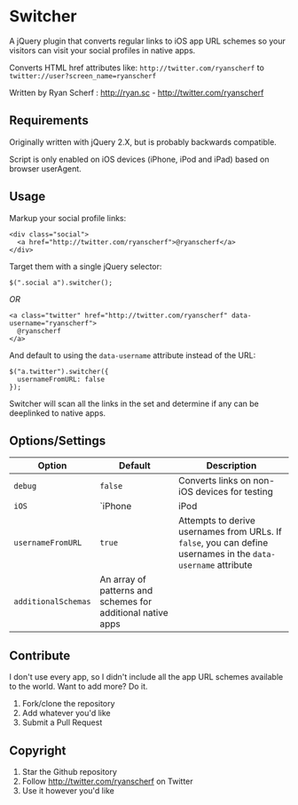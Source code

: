 Switcher
============
A jQuery plugin that converts regular links to iOS app URL schemes so your visitors can visit your social profiles in native apps.

Converts HTML href attributes like: `http://twitter.com/ryanscherf` to `twitter://user?screen_name=ryanscherf`

Written by Ryan Scherf : http://ryan.sc - http://twitter.com/ryanscherf

Requirements
------------
Originally written with jQuery 2.X, but is probably backwards compatible.

Script is only enabled on iOS devices (iPhone, iPod and iPad) based on browser userAgent.


Usage
------------
Markup your social profile links:
```
<div class="social">
  <a href="http://twitter.com/ryanscherf">@ryanscherf</a>
</div>
```

Target them with a single jQuery selector:
```
$(".social a").switcher();
```

*OR*

```
<a class="twitter" href="http://twitter.com/ryanscherf" data-username="ryanscherf">
  @ryanscherf
</a>
```

And default to using the `data-username` attribute instead of the URL:

```
$("a.twitter").switcher({
  usernameFromURL: false
});
```

Switcher will scan all the links in the set and determine if any can be deeplinked to native apps.


Options/Settings
------------
Option | Default | Description
------ | ------- | ---------------------------------------------
`debug`| `false` |Converts links on non-iOS devices for testing
`iOS`  | `iPhone|iPod|iPad` | Defines the `navigator.userAgent` to look for on iOS
`usernameFromURL` | `true` | Attempts to derive usernames from URLs. If `false`, you can define usernames in the `data-username` attribute
`additionalSchemas` | An array of patterns and schemes for additional native apps


Contribute
------------
I don't use every app, so I didn't include all the app URL schemes available to the world. Want to add more? Do it.

1. Fork/clone the repository
2. Add whatever you'd like
3. Submit a Pull Request



Copyright
------------
1. Star the Github repository
2. Follow http://twitter.com/ryanscherf on Twitter
3. Use it however you'd like


